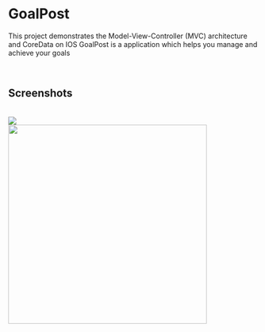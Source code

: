 # GoalPost
This project demonstrates the Model-View-Controller (MVC) architecture and CoreData on IOS
GoalPost is a application which helps you manage and achieve your goals

<br/>

## Screenshots

<br/>
<img src="https://user-images.githubusercontent.com/26871154/38040661-ab299156-32b8-11e8-85bd-719a91f0e733.png">

<br/>
<img src="https://user-images.githubusercontent.com/26871154/38040698-bb1349cc-32b8-11e8-9842-ade273a2744c.png" height="400">
